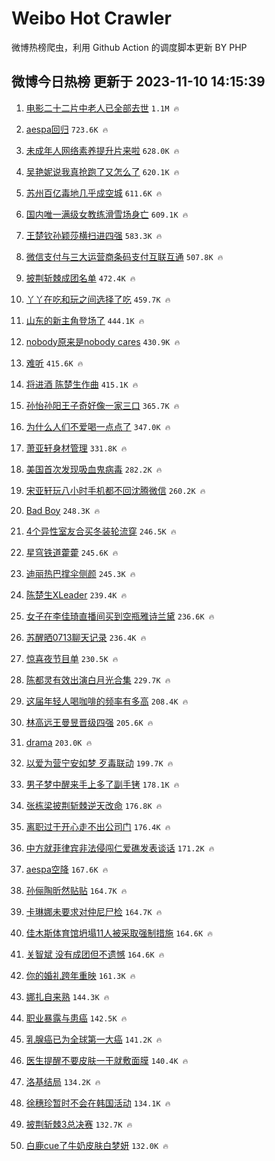 # Weibo Hot Crawler 



微博热榜爬虫，利用 Github Action 的调度脚本更新 BY PHP 


## 微博今日热榜 更新于 2023-11-10 14:15:39 
1. [电影二十二片中老人已全部去世](https://s.weibo.com/weibo?q=%23%E7%94%B5%E5%BD%B1%E4%BA%8C%E5%8D%81%E4%BA%8C%E7%89%87%E4%B8%AD%E8%80%81%E4%BA%BA%E5%B7%B2%E5%85%A8%E9%83%A8%E5%8E%BB%E4%B8%96%23&t=31&band_rank=1&Refer=top) `1.1M 🔥` 

1. [aespa回归](https://s.weibo.com/weibo?q=aespa%E5%9B%9E%E5%BD%92&t=31&band_rank=2&Refer=top) `723.6K 🔥` 

1. [未成年人网络素养提升片来啦](https://s.weibo.com/weibo?q=%23%E6%9C%AA%E6%88%90%E5%B9%B4%E4%BA%BA%E7%BD%91%E7%BB%9C%E7%B4%A0%E5%85%BB%E6%8F%90%E5%8D%87%E7%89%87%E6%9D%A5%E5%95%A6%23&t=31&band_rank=3&Refer=top) `628.0K 🔥` 

1. [吴艳妮说我真抢跑了又怎么了](https://s.weibo.com/weibo?q=%23%E5%90%B4%E8%89%B3%E5%A6%AE%E8%AF%B4%E6%88%91%E7%9C%9F%E6%8A%A2%E8%B7%91%E4%BA%86%E5%8F%88%E6%80%8E%E4%B9%88%E4%BA%86%23&t=31&band_rank=4&Refer=top) `620.1K 🔥` 

1. [苏州百亿毒地几乎成空城](https://s.weibo.com/weibo?q=%23%E8%8B%8F%E5%B7%9E%E7%99%BE%E4%BA%BF%E6%AF%92%E5%9C%B0%E5%87%A0%E4%B9%8E%E6%88%90%E7%A9%BA%E5%9F%8E%23&t=31&band_rank=5&Refer=top) `611.6K 🔥` 

1. [国内唯一满级女教练滑雪场身亡](https://s.weibo.com/weibo?q=%23%E5%9B%BD%E5%86%85%E5%94%AF%E4%B8%80%E6%BB%A1%E7%BA%A7%E5%A5%B3%E6%95%99%E7%BB%83%E6%BB%91%E9%9B%AA%E5%9C%BA%E8%BA%AB%E4%BA%A1%23&t=31&band_rank=6&Refer=top) `609.1K 🔥` 

1. [王楚钦孙颖莎横扫进四强](https://s.weibo.com/weibo?q=%23%E7%8E%8B%E6%A5%9A%E9%92%A6%E5%AD%99%E9%A2%96%E8%8E%8E%E6%A8%AA%E6%89%AB%E8%BF%9B%E5%9B%9B%E5%BC%BA%23&t=31&band_rank=7&Refer=top) `583.3K 🔥` 

1. [微信支付与三大运营商条码支付互联互通](https://s.weibo.com/weibo?q=%23%E5%BE%AE%E4%BF%A1%E6%94%AF%E4%BB%98%E4%B8%8E%E4%B8%89%E5%A4%A7%E8%BF%90%E8%90%A5%E5%95%86%E6%9D%A1%E7%A0%81%E6%94%AF%E4%BB%98%E4%BA%92%E8%81%94%E4%BA%92%E9%80%9A%23&t=31&band_rank=8&Refer=top) `507.8K 🔥` 

1. [披荆斩棘成团名单](https://s.weibo.com/weibo?q=%E6%8A%AB%E8%8D%86%E6%96%A9%E6%A3%98%E6%88%90%E5%9B%A2%E5%90%8D%E5%8D%95&t=31&band_rank=9&Refer=top) `472.4K 🔥` 

1. [丫丫在吃和玩之间选择了吃](https://s.weibo.com/weibo?q=%23%E4%B8%AB%E4%B8%AB%E5%9C%A8%E5%90%83%E5%92%8C%E7%8E%A9%E4%B9%8B%E9%97%B4%E9%80%89%E6%8B%A9%E4%BA%86%E5%90%83%23&t=31&band_rank=10&Refer=top) `459.7K 🔥` 

1. [山东的新主角登场了](https://s.weibo.com/weibo?q=%23%E5%B1%B1%E4%B8%9C%E7%9A%84%E6%96%B0%E4%B8%BB%E8%A7%92%E7%99%BB%E5%9C%BA%E4%BA%86%23&t=31&band_rank=11&Refer=top) `444.1K 🔥` 

1. [nobody原来是nobody cares](https://s.weibo.com/weibo?q=nobody%E5%8E%9F%E6%9D%A5%E6%98%AFnobody%20cares&t=31&band_rank=12&Refer=top) `430.9K 🔥` 

1. [难听](https://s.weibo.com/weibo?q=%E9%9A%BE%E5%90%AC&t=31&band_rank=13&Refer=top) `415.6K 🔥` 

1. [将进酒 陈楚生作曲](https://s.weibo.com/weibo?q=%E5%B0%86%E8%BF%9B%E9%85%92%20%E9%99%88%E6%A5%9A%E7%94%9F%E4%BD%9C%E6%9B%B2&t=31&band_rank=14&Refer=top) `415.1K 🔥` 

1. [孙怡孙阳王子奇好像一家三口](https://s.weibo.com/weibo?q=%E5%AD%99%E6%80%A1%E5%AD%99%E9%98%B3%E7%8E%8B%E5%AD%90%E5%A5%87%E5%A5%BD%E5%83%8F%E4%B8%80%E5%AE%B6%E4%B8%89%E5%8F%A3&t=31&band_rank=15&Refer=top) `365.7K 🔥` 

1. [为什么人们不爱喝一点点了](https://s.weibo.com/weibo?q=%23%E4%B8%BA%E4%BB%80%E4%B9%88%E4%BA%BA%E4%BB%AC%E4%B8%8D%E7%88%B1%E5%96%9D%E4%B8%80%E7%82%B9%E7%82%B9%E4%BA%86%23&t=31&band_rank=16&Refer=top) `347.0K 🔥` 

1. [萧亚轩身材管理](https://s.weibo.com/weibo?q=%23%E8%90%A7%E4%BA%9A%E8%BD%A9%E8%BA%AB%E6%9D%90%E7%AE%A1%E7%90%86%23&t=31&band_rank=17&Refer=top) `331.8K 🔥` 

1. [美国首次发现吸血鬼病毒](https://s.weibo.com/weibo?q=%23%E7%BE%8E%E5%9B%BD%E9%A6%96%E6%AC%A1%E5%8F%91%E7%8E%B0%E5%90%B8%E8%A1%80%E9%AC%BC%E7%97%85%E6%AF%92%23&t=31&band_rank=18&Refer=top) `282.2K 🔥` 

1. [宋亚轩玩八小时手机都不回沈腾微信](https://s.weibo.com/weibo?q=%23%E5%AE%8B%E4%BA%9A%E8%BD%A9%E7%8E%A9%E5%85%AB%E5%B0%8F%E6%97%B6%E6%89%8B%E6%9C%BA%E9%83%BD%E4%B8%8D%E5%9B%9E%E6%B2%88%E8%85%BE%E5%BE%AE%E4%BF%A1%23&t=31&band_rank=19&Refer=top) `260.2K 🔥` 

1. [Bad Boy](https://s.weibo.com/weibo?q=Bad%20Boy&t=31&band_rank=20&Refer=top) `248.3K 🔥` 

1. [4个异性室友合买冬装轮流穿](https://s.weibo.com/weibo?q=%234%E4%B8%AA%E5%BC%82%E6%80%A7%E5%AE%A4%E5%8F%8B%E5%90%88%E4%B9%B0%E5%86%AC%E8%A3%85%E8%BD%AE%E6%B5%81%E7%A9%BF%23&t=31&band_rank=21&Refer=top) `246.5K 🔥` 

1. [星穹铁道藿藿](https://s.weibo.com/weibo?q=%23%E6%98%9F%E7%A9%B9%E9%93%81%E9%81%93%E8%97%BF%E8%97%BF%23&t=31&band_rank=22&Refer=top) `245.6K 🔥` 

1. [迪丽热巴撑伞侧颜](https://s.weibo.com/weibo?q=%23%E8%BF%AA%E4%B8%BD%E7%83%AD%E5%B7%B4%E6%92%91%E4%BC%9E%E4%BE%A7%E9%A2%9C%23&t=31&band_rank=23&Refer=top) `245.3K 🔥` 

1. [陈楚生XLeader](https://s.weibo.com/weibo?q=%23%E9%99%88%E6%A5%9A%E7%94%9FXLeader%23&t=31&band_rank=24&Refer=top) `239.4K 🔥` 

1. [女子在李佳琦直播间买到空瓶雅诗兰黛](https://s.weibo.com/weibo?q=%23%E5%A5%B3%E5%AD%90%E5%9C%A8%E6%9D%8E%E4%BD%B3%E7%90%A6%E7%9B%B4%E6%92%AD%E9%97%B4%E4%B9%B0%E5%88%B0%E7%A9%BA%E7%93%B6%E9%9B%85%E8%AF%97%E5%85%B0%E9%BB%9B%23&t=31&band_rank=25&Refer=top) `236.6K 🔥` 

1. [苏醒晒0713聊天记录](https://s.weibo.com/weibo?q=%23%E8%8B%8F%E9%86%92%E6%99%920713%E8%81%8A%E5%A4%A9%E8%AE%B0%E5%BD%95%23&t=31&band_rank=26&Refer=top) `236.4K 🔥` 

1. [惊喜夜节目单](https://s.weibo.com/weibo?q=%23%E6%83%8A%E5%96%9C%E5%A4%9C%E8%8A%82%E7%9B%AE%E5%8D%95%23&t=31&band_rank=27&Refer=top) `230.5K 🔥` 

1. [陈都灵有效出演白月光合集](https://s.weibo.com/weibo?q=%E9%99%88%E9%83%BD%E7%81%B5%E6%9C%89%E6%95%88%E5%87%BA%E6%BC%94%E7%99%BD%E6%9C%88%E5%85%89%E5%90%88%E9%9B%86&t=31&band_rank=28&Refer=top) `229.7K 🔥` 

1. [这届年轻人喝咖啡的频率有多高](https://s.weibo.com/weibo?q=%23%E8%BF%99%E5%B1%8A%E5%B9%B4%E8%BD%BB%E4%BA%BA%E5%96%9D%E5%92%96%E5%95%A1%E7%9A%84%E9%A2%91%E7%8E%87%E6%9C%89%E5%A4%9A%E9%AB%98%23&t=31&band_rank=29&Refer=top) `208.4K 🔥` 

1. [林高远王曼昱晋级四强](https://s.weibo.com/weibo?q=%23%E6%9E%97%E9%AB%98%E8%BF%9C%E7%8E%8B%E6%9B%BC%E6%98%B1%E6%99%8B%E7%BA%A7%E5%9B%9B%E5%BC%BA%23&t=31&band_rank=30&Refer=top) `205.6K 🔥` 

1. [drama](https://s.weibo.com/weibo?q=drama&t=31&band_rank=31&Refer=top) `203.0K 🔥` 

1. [以爱为营宁安如梦 歹毒联动](https://s.weibo.com/weibo?q=%E4%BB%A5%E7%88%B1%E4%B8%BA%E8%90%A5%E5%AE%81%E5%AE%89%E5%A6%82%E6%A2%A6%20%E6%AD%B9%E6%AF%92%E8%81%94%E5%8A%A8&t=31&band_rank=32&Refer=top) `199.7K 🔥` 

1. [男子梦中醒来手上多了副手铐](https://s.weibo.com/weibo?q=%23%E7%94%B7%E5%AD%90%E6%A2%A6%E4%B8%AD%E9%86%92%E6%9D%A5%E6%89%8B%E4%B8%8A%E5%A4%9A%E4%BA%86%E5%89%AF%E6%89%8B%E9%93%90%23&t=31&band_rank=33&Refer=top) `178.1K 🔥` 

1. [张栋梁披荆斩棘逆天改命](https://s.weibo.com/weibo?q=%23%E5%BC%A0%E6%A0%8B%E6%A2%81%E6%8A%AB%E8%8D%86%E6%96%A9%E6%A3%98%E9%80%86%E5%A4%A9%E6%94%B9%E5%91%BD%23&t=31&band_rank=34&Refer=top) `176.8K 🔥` 

1. [离职过于开心走不出公司门](https://s.weibo.com/weibo?q=%E7%A6%BB%E8%81%8C%E8%BF%87%E4%BA%8E%E5%BC%80%E5%BF%83%E8%B5%B0%E4%B8%8D%E5%87%BA%E5%85%AC%E5%8F%B8%E9%97%A8&t=31&band_rank=35&Refer=top) `176.4K 🔥` 

1. [中方就菲律宾非法侵闯仁爱礁发表谈话](https://s.weibo.com/weibo?q=%23%E4%B8%AD%E6%96%B9%E5%B0%B1%E8%8F%B2%E5%BE%8B%E5%AE%BE%E9%9D%9E%E6%B3%95%E4%BE%B5%E9%97%AF%E4%BB%81%E7%88%B1%E7%A4%81%E5%8F%91%E8%A1%A8%E8%B0%88%E8%AF%9D%23&t=31&band_rank=36&Refer=top) `171.2K 🔥` 

1. [aespa空降](https://s.weibo.com/weibo?q=aespa%E7%A9%BA%E9%99%8D&t=31&band_rank=37&Refer=top) `167.6K 🔥` 

1. [孙俪陶昕然贴贴](https://s.weibo.com/weibo?q=%23%E5%AD%99%E4%BF%AA%E9%99%B6%E6%98%95%E7%84%B6%E8%B4%B4%E8%B4%B4%23&t=31&band_rank=38&Refer=top) `164.7K 🔥` 

1. [卡琳娜未要求对仲尼尸检](https://s.weibo.com/weibo?q=%23%E5%8D%A1%E7%90%B3%E5%A8%9C%E6%9C%AA%E8%A6%81%E6%B1%82%E5%AF%B9%E4%BB%B2%E5%B0%BC%E5%B0%B8%E6%A3%80%23&t=31&band_rank=39&Refer=top) `164.7K 🔥` 

1. [佳木斯体育馆坍塌11人被采取强制措施](https://s.weibo.com/weibo?q=%23%E4%BD%B3%E6%9C%A8%E6%96%AF%E4%BD%93%E8%82%B2%E9%A6%86%E5%9D%8D%E5%A1%8C11%E4%BA%BA%E8%A2%AB%E9%87%87%E5%8F%96%E5%BC%BA%E5%88%B6%E6%8E%AA%E6%96%BD%23&t=31&band_rank=40&Refer=top) `164.6K 🔥` 

1. [关智斌 没有成团但不遗憾](https://s.weibo.com/weibo?q=%E5%85%B3%E6%99%BA%E6%96%8C%20%E6%B2%A1%E6%9C%89%E6%88%90%E5%9B%A2%E4%BD%86%E4%B8%8D%E9%81%97%E6%86%BE&t=31&band_rank=41&Refer=top) `164.6K 🔥` 

1. [你的婚礼跨年重映](https://s.weibo.com/weibo?q=%E4%BD%A0%E7%9A%84%E5%A9%9A%E7%A4%BC%E8%B7%A8%E5%B9%B4%E9%87%8D%E6%98%A0&t=31&band_rank=42&Refer=top) `161.3K 🔥` 

1. [娜扎自来熟](https://s.weibo.com/weibo?q=%23%E5%A8%9C%E6%89%8E%E8%87%AA%E6%9D%A5%E7%86%9F%23&t=31&band_rank=43&Refer=top) `144.3K 🔥` 

1. [职业暴露与患癌](https://s.weibo.com/weibo?q=%E8%81%8C%E4%B8%9A%E6%9A%B4%E9%9C%B2%E4%B8%8E%E6%82%A3%E7%99%8C&t=31&band_rank=44&Refer=top) `142.5K 🔥` 

1. [乳腺癌已为全球第一大癌](https://s.weibo.com/weibo?q=%23%E4%B9%B3%E8%85%BA%E7%99%8C%E5%B7%B2%E4%B8%BA%E5%85%A8%E7%90%83%E7%AC%AC%E4%B8%80%E5%A4%A7%E7%99%8C%23&t=31&band_rank=45&Refer=top) `141.2K 🔥` 

1. [医生提醒不要皮肤一干就敷面膜](https://s.weibo.com/weibo?q=%23%E5%8C%BB%E7%94%9F%E6%8F%90%E9%86%92%E4%B8%8D%E8%A6%81%E7%9A%AE%E8%82%A4%E4%B8%80%E5%B9%B2%E5%B0%B1%E6%95%B7%E9%9D%A2%E8%86%9C%23&t=31&band_rank=46&Refer=top) `140.4K 🔥` 

1. [洛基结局](https://s.weibo.com/weibo?q=%E6%B4%9B%E5%9F%BA%E7%BB%93%E5%B1%80&t=31&band_rank=47&Refer=top) `134.2K 🔥` 

1. [徐穗珍暂时不会在韩国活动](https://s.weibo.com/weibo?q=%23%E5%BE%90%E7%A9%97%E7%8F%8D%E6%9A%82%E6%97%B6%E4%B8%8D%E4%BC%9A%E5%9C%A8%E9%9F%A9%E5%9B%BD%E6%B4%BB%E5%8A%A8%23&t=31&band_rank=48&Refer=top) `134.1K 🔥` 

1. [披荆斩棘3总决赛](https://s.weibo.com/weibo?q=%23%E6%8A%AB%E8%8D%86%E6%96%A9%E6%A3%983%E6%80%BB%E5%86%B3%E8%B5%9B%23&t=31&band_rank=49&Refer=top) `132.7K 🔥` 

1. [白鹿cue了牛奶皮肤白梦妍](https://s.weibo.com/weibo?q=%23%E7%99%BD%E9%B9%BFcue%E4%BA%86%E7%89%9B%E5%A5%B6%E7%9A%AE%E8%82%A4%E7%99%BD%E6%A2%A6%E5%A6%8D%23&t=31&band_rank=50&Refer=top) `132.0K 🔥` 

